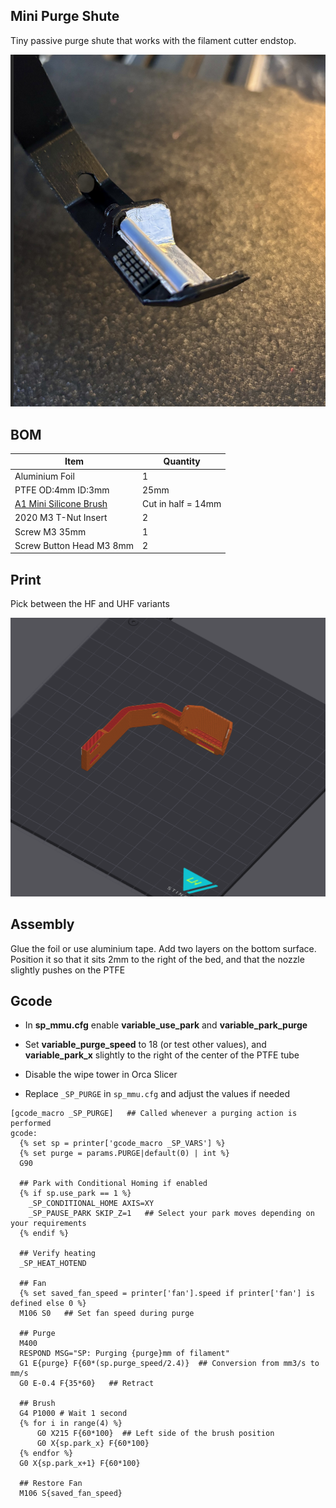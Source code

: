 
## Mini Purge Shute

Tiny passive purge shute that works with the filament cutter endstop.

![](Images/1.png)



## BOM

Item | Quantity
-|- 
Aluminium Foil   | 1
PTFE OD:4mm ID:3mm  | 25mm
[A1 Mini Silicone Brush](https://s.click.aliexpress.com/e/_oCtyVVf) | Cut in half = 14mm
2020 M3 T-Nut Insert   | 2
Screw M3 35mm  | 1
Screw Button Head M3 8mm  | 2


## Print

Pick between the HF and UHF variants

![](Images/2.png)



## Assembly

Glue the foil or use aluminium tape. Add two layers on the bottom surface.  
Position it so that it sits 2mm to the right of the bed, and that the nozzle slightly pushes on the PTFE 


## Gcode
- In **sp_mmu.cfg** enable **variable_use_park** and **variable_park_purge**
- Set **variable_purge_speed** to 18 (or test other values), and **variable_park_x** slightly to the right of the center of the PTFE tube
- Disable the wipe tower in Orca Slicer

- Replace `_SP_PURGE` in `sp_mmu.cfg` and adjust the values if needed  


```
[gcode_macro _SP_PURGE]   ## Called whenever a purging action is performed
gcode:  
  {% set sp = printer['gcode_macro _SP_VARS'] %}
  {% set purge = params.PURGE|default(0) | int %}
  G90

  ## Park with Conditional Homing if enabled
  {% if sp.use_park == 1 %}
    _SP_CONDITIONAL_HOME AXIS=XY
    _SP_PAUSE_PARK SKIP_Z=1   ## Select your park moves depending on your requirements
  {% endif %} 

  ## Verify heating
  _SP_HEAT_HOTEND

  ## Fan
  {% set saved_fan_speed = printer['fan'].speed if printer['fan'] is defined else 0 %}
  M106 S0   ## Set fan speed during purge
  
  ## Purge  
  M400
  RESPOND MSG="SP: Purging {purge}mm of filament"
  G1 E{purge} F{60*(sp.purge_speed/2.4)}  ## Conversion from mm3/s to mm/s 
  G0 E-0.4 F{35*60}   ## Retract

  ## Brush
  G4 P1000 # Wait 1 second 
  {% for i in range(4) %}
      G0 X215 F{60*100}  ## Left side of the brush position
      G0 X{sp.park_x} F{60*100}
  {% endfor %}
  G0 X{sp.park_x+1} F{60*100}
  
  ## Restore Fan
  M106 S{saved_fan_speed}

```